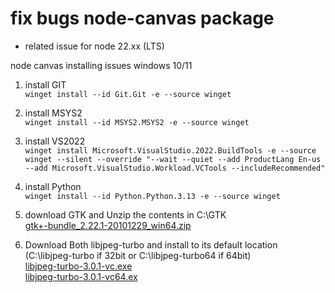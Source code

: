 # fix bugs node-canvas package
- related issue for node 22.xx (LTS)

node canvas installing issues windows 10/11

1. install GIT<br />
`winget install --id Git.Git -e --source winget`

3. install MSYS2<br />
`winget install --id MSYS2.MSYS2 -e --source winget`

4. install VS2022<br />
`winget install Microsoft.VisualStudio.2022.BuildTools -e --source winget --silent --override "--wait --quiet --add ProductLang En-us --add Microsoft.VisualStudio.Workload.VCTools --includeRecommended"`

5. install Python<br />
`winget install --id Python.Python.3.13 -e --source winget`

6. download GTK and Unzip the contents in C:\GTK<br />
[gtk+-bundle_2.22.1-20101229_win64.zip](https://ftp.gnome.org/pub/GNOME/binaries/win64/gtk+/2.22/gtk+-bundle_2.22.1-20101229_win64.zip)

7. Download Both libjpeg-turbo and install to its default location (C:\libjpeg-turbo if 32bit or C:\libjpeg-turbo64 if 64bit)<br />
[libjpeg-turbo-3.0.1-vc.exe](https://sourceforge.net/projects/libjpeg-turbo/files/3.0.1/libjpeg-turbo-3.0.1-vc.exe/download)<br />
[libjpeg-turbo-3.0.1-vc64.ex](https://sourceforge.net/projects/libjpeg-turbo/files/3.0.1/libjpeg-turbo-3.0.1-vc64.exe/download)
